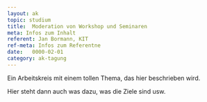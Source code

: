 ```yaml
---
layout: ak
topic: studium
title:  Moderation von Workshop und Seminaren
meta: Infos zum Inhalt
referent: Jan Bormann, KIT
ref-meta: Infos zum Referentne
date:   0000-02-01
category: ak-tagung
---
```

<p>Ein Arbeitskreis mit einem tollen Thema, das hier beschrieben wird.</p> 

<p>Hier steht dann auch was dazu, was die Ziele sind usw.</p>

